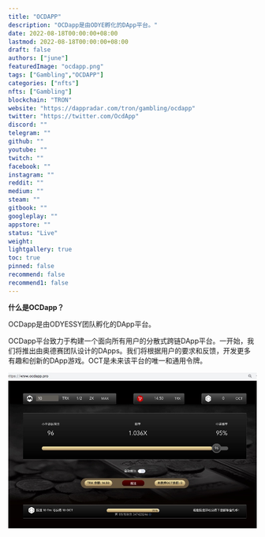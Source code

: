 ```yaml
---
title: "OCDAPP"
description: "OCDapp是由ODYE孵化的DApp平台。"
date: 2022-08-18T00:00:00+08:00
lastmod: 2022-08-18T00:00:00+08:00
draft: false
authors: ["june"]
featuredImage: "ocdapp.png"
tags: ["Gambling","OCDAPP"]
categories: ["nfts"]
nfts: ["Gambling"]
blockchain: "TRON"
website: "https://dappradar.com/tron/gambling/ocdapp"
twitter: "https://twitter.com/OcdApp"
discord: ""
telegram: ""
github: ""
youtube: ""
twitch: ""
facebook: ""
instagram: ""
reddit: ""
medium: ""
steam: ""
gitbook: ""
googleplay: ""
appstore: ""
status: "Live"
weight: 
lightgallery: true
toc: true
pinned: false
recommend: false
recommend1: false
---
```


**什么是OCDapp？**

OCDapp是由ODYESSY团队孵化的DApp平台。

OCDapp平台致力于构建一个面向所有用户的分散式跨链DApp平台。一开始，我们将推出由奥德赛团队设计的DApps。我们将根据用户的要求和反馈，开发更多有趣和创新的DApp游戏。OCT是未来该平台的唯一和通用令牌。

![img](14.png)

